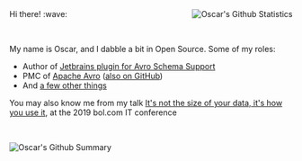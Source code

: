<img align="right" alt="Oscar's Github Statistics" src="https://github-readme-stats.vercel.app/api?username=opwvhk&show_icons=true"/>
Hi there! :wave:

&nbsp;

My name is Oscar, and I dabble a bit in Open Source. Some of my roles:

* Author of [Jetbrains plugin for Avro Schema Support](https://plugins.jetbrains.com/plugin/15728-apache-avro-schema-support)
* PMC of [Apache Avro](https://avro.apache.org/) ([also on GitHub](https://github.com/apache/avro/pulls?q=is%3Apr+author%3Aopwvhk))
* And [a few other things](https://github.com/opwvhk?tab=repositories&q=&type=source&language=java&sort=)

You may also know me from my talk [It's not the size of your data, it's how you use it](https://www.youtube.com/watch?v=m4YQTDVsydU), at the 2019 bol.com IT conference

&nbsp;

![Oscar's Github Summary](https://github-profile-summary-cards.vercel.app/api/cards/profile-details?username=opwvhk&theme=github)
